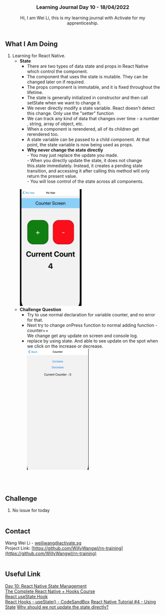 <br />
<div align="center">

  <h3 align="center">Learning Journal Day 10 - 18/04/2022</h3>

  <p align="center">
    Hi, I am Wei Li, this is my learning journal with Activate for my apprenticeship. 
    <br /><br />
  </p>
</div>

<!-- What I Am Doing -->

## What I Am Doing

<oL>
  <li>    
    Learning for React Native.
    <ul>
        <li>
            <b>State</b> <br />
            <ul>
                <li>There are two types of data state and props in React Native which control the component.</li> 
                <li>The component that uses the state is mutable. They can be changed later on if required.</li>
                <li>The props component is immutable, and it is fixed throughout the lifetime.</li>
                <li>The state is generally initialized in constructor and then call setState when we want to change it.</li>
                <li>We never directly modify a state variable. React doesn't detect this change. Only use the "setter" function </li>
                <li>We can track any kind of data that changes over time - a number , string, array of object, etc.</li>
                <li>When a component is rerendered, all of its children get rerendered too.</li>
                <li>A state variable can be passed to a child component. At that point, the state variable is now being used as props.</li>
                <li><b>Why never change the state directly</b><br />
                    - You may just replace the update you made.<br />
                    - When you directly update the state, it does not change this.state immediately. Instead, it creates a pending state transition, and accessing it after calling this method will only return the present value. <br />
                    - You will lose control of the state across all components.<br />
                </li>
            </ul><br />
            <img src="./img/counter.jpg" width="200"/><br />
        </li>
        <li>
            <b>Challenge Question</b> <br />
            <ul>
                <li>Try to use normal declaration for variable counter, and no error for that.</li>
                <li>Next try to change onPress function to normal adding function - counter++ <br />
                We change get any update on screen and console log.
                <li>replace by using state. And able to see update on the spot when we click on the increase or decrease.</li>
                <img src="./img/18AprChallenge.jpg" width="200"/><br />
            </ul>
        </li>
    </ul>
    </li>
</ol>
<br /><br />

<!-- Challenge -->

## Challenge

1. No issue for today
   <br />
   <br />

<!-- CONTACT -->

## Contact

Wang Wei Li - weiliwang@activate.sg<br />
Project Link: [https://github.com/WillyWangwl/rn-training](https://github.com/WillyWangwl/rn-training)
<br /><br />

<!-- Useful Link -->

## Useful Link

[Day 10: React Native State Management](https://docs.google.com/document/d/1qo1kA0VyDVUT-HQd4CsTLzU00hcaKdTnuog4xts1gz4/edit#heading=h.sjc7nb6il2di)<br />
[The Complete React Native + Hooks Course](https://www.udemy.com/course/the-complete-react-native-and-redux-course/learn/lecture/15706372#overview)<br />
[React useState Hook](https://www.w3schools.com/react/react_usestate.asp)<br />
[React Hooks - useState() - CodeSandBox](https://codesandbox.io/s/mpnoljl19?file=/src/index.js:149-157)
[React Native Tutorial #4 - Using State](https://www.youtube.com/watch?v=1FiIYaRr148)
[Why should we not update the state directly?](https://www.bestinterviewquestion.com/question/why-should-we-not-update-the-state-directly-in-react-qxzqu5592op)
